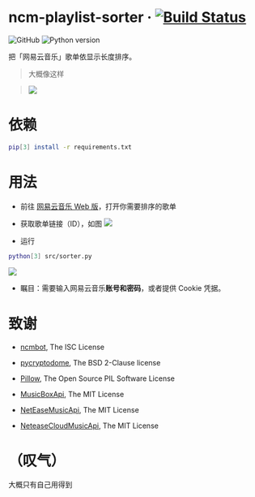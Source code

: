 # ncm-playlist-sorter · [![Build Status](https://travis-ci.com/yuetsin/ncm-playlist-sorter.svg?branch=master)](https://travis-ci.com/yuetsin/ncm-playlist-sorter)

![GitHub](https://img.shields.io/github/license/yuetsin/ncm-playlist-sorter.svg)
![Python version](https://img.shields.io/badge/python-3.x-blue.svg)

把「网易云音乐」歌单依显示长度排序。


> 大概像这样

> ![](https://raw.githubusercontent.com/yuxiqian/ncm-playlist-sorter/master/img/anim01.gif)

# 依赖
``` bash
pip[3] install -r requirements.txt
```

# 用法
* 前往 [网易云音乐 Web 版](https://music.163.com)，打开你需要排序的歌单

* 获取歌单链接（ID），如图
![](https://raw.githubusercontent.com/yuxiqian/ncm-playlist-sorter/master/img/img02.png)

* 运行
``` bash
python[3] src/sorter.py
```

![](https://raw.githubusercontent.com/yuxiqian/ncm-playlist-sorter/master/img/img03.png)

* 瞩目：需要输入网易云音乐**账号和密码**，或者提供 Cookie 凭据。


# 致谢

* [ncmbot](https://github.com/xiyouMc/ncmbot), The ISC License

* [pycryptodome](https://github.com/Legrandin/pycryptodome), The BSD 2-Clause license

* [Pillow](https://github.com/python-pillow/Pillow), The Open Source PIL Software License

* [MusicBoxApi](https://github.com/wzpan/MusicBoxApi), The MIT License

* [NetEaseMusicApi](https://github.com/littlecodersh/NetEaseMusicApi), The MIT License

* [NeteaseCloudMusicApi](https://github.com/Binaryify/NeteaseCloudMusicApi), The MIT License


# （叹气）
大概只有自己用得到
